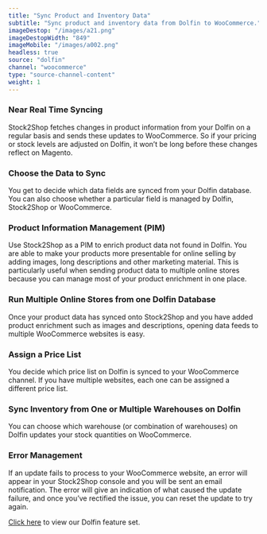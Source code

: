 ```yaml
---
title: "Sync Product and Inventory Data"
subtitle: "Sync product and inventory data from Dolfin to WooCommerce."
imageDestop: "/images/a21.png"
imageDestopWidth: "849"
imageMobile: "/images/a002.png"
headless: true
source: "dolfin"
channel: "woocommerce"
type: "source-channel-content"
weight: 1
---
```


### Near Real Time Syncing
Stock2Shop fetches changes in product information from your Dolfin on a regular basis and sends these updates to WooCommerce. So if your pricing or stock levels are adjusted on Dolfin, it won’t be long before these changes reflect on Magento.

### Choose the Data to Sync
You get to decide which data fields are synced from your Dolfin database. You can also choose whether a particular field is managed by Dolfin, Stock2Shop or WooCommerce.

### Product Information Management (PIM)
Use Stock2Shop as a PIM to enrich product data not found in Dolfin. You are able to make your products more presentable for online selling by adding images, long descriptions and other marketing material. This is particularly useful when sending product data to multiple online stores because you can manage most of your product enrichment in one place.

### Run Multiple Online Stores from one Dolfin Database
Once your product data has synced onto Stock2Shop and you have added product enrichment such as images and descriptions, opening data feeds to multiple WooCommerce websites is easy.

### Assign a Price List
You decide which price list on Dolfin is synced to your WooCommerce channel. If you have multiple websites, each one can be assigned a different price list.

### Sync Inventory from One or Multiple Warehouses on Dolfin
You can choose which warehouse (or combination of warehouses) on Dolfin updates your stock quantities on WooCommerce.

### Error Management
If an update fails to process to your WooCommerce website, an error will appear in your Stock2Shop console and you will be sent an email notification. The error will give an indication of what caused the update failure, and once you’ve rectified the issue, you can reset the update to try again.

[Click here](/help/features/dolfin/ "Dolfin Features") to view our Dolfin feature set.